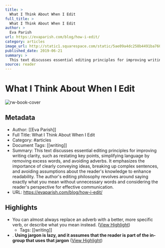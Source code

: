 ```yaml
---
title: >
  What I Think About When I Edit
full_title: >
  What I Think About When I Edit
author: >
  Eva Parish
url: https://evaparish.com/blog/how-i-edit/
category: articles
image_url: http://static1.squarespace.com/static/5ae09a4dc258b4491ba760e3/5b65c24370a6adef3be3c89e/5d0ba6c71b9e0500014435be/1606232011199/hope-house-press-leather-diary-studio-127595-unsplash.jpg?format=1500w
published_date: 2019-06-21
summary: >
  This text discusses essential editing principles for improving writing clarity, such as restating key points, simplifying language by removing excess words, and avoiding adverbs. It emphasizes the importance of clearly conveying ideas, breaking up complex sentences, and avoiding assumptions about the reader's knowledge to enhance readability. The author's editing philosophy revolves around saying exactly what you mean without unnecessary words and considering the reader's perspective for effective communication.
source: reader
---
```

# What I Think About When I Edit

![rw-book-cover](http://static1.squarespace.com/static/5ae09a4dc258b4491ba760e3/5b65c24370a6adef3be3c89e/5d0ba6c71b9e0500014435be/1606232011199/hope-house-press-leather-diary-studio-127595-unsplash.jpg?format=1500w)

## Metadata
- Author: [[Eva Parish]]
- Full Title: What I Think About When I Edit
- Category: #articles
- Document Tags: [[writing]] 
- Summary: This text discusses essential editing principles for improving writing clarity, such as restating key points, simplifying language by removing excess words, and avoiding adverbs. It emphasizes the importance of clearly conveying ideas, breaking up complex sentences, and avoiding assumptions about the reader's knowledge to enhance readability. The author's editing philosophy revolves around saying exactly what you mean without unnecessary words and considering the reader's perspective for effective communication.
- URL: https://evaparish.com/blog/how-i-edit/

## Highlights
- You can almost always replace an adverb with a better, more specific verb, or describe what you mean instead. ([View Highlight](https://read.readwise.io/read/01hz22fke5bwkswb0w8ppads6c))
    - Tags: [[writing]] 
- . **Using jargon is lazy, and it assumes that the reader is part of the in-group that uses that jargon** ([View Highlight](https://read.readwise.io/read/01hz22e9yxfc8a0tr1jtbdsexn))


